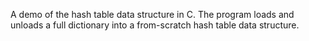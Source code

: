 A demo of the hash table data structure in C. The program loads and unloads a full dictionary into a from-scratch hash table data structure.
